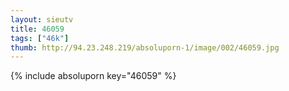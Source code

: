 ```yaml
--- 
layout: sieutv
title: 46059
tags: ["46k"]
thumb: http://94.23.248.219/absoluporn-1/image/002/46059.jpg
---
```

{% include absoluporn key="46059" %} 
